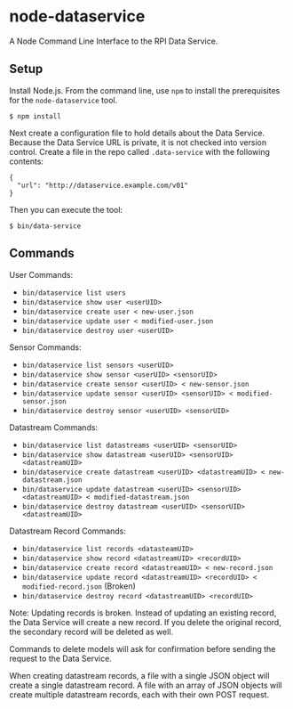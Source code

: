 # node-dataservice

A Node Command Line Interface to the RPI Data Service.

## Setup

Install Node.js. From the command line, use `npm` to install the prerequisites for the `node-dataservice` tool.

    $ npm install

Next create a configuration file to hold details about the Data Service. Because the Data Service URL is private, it is not checked into version control. Create a file in the repo called `.data-service` with the following contents:

    {
      "url": "http://dataservice.example.com/v01"
    }

Then you can execute the tool:

    $ bin/data-service

## Commands

User Commands:

* `bin/dataservice list users`
* `bin/dataservice show user <userUID>`
* `bin/dataservice create user < new-user.json`
* `bin/dataservice update user < modified-user.json`
* `bin/dataservice destroy user <userUID>`

Sensor Commands:

* `bin/dataservice list sensors <userUID>`
* `bin/dataservice show sensor <userUID> <sensorUID>`
* `bin/dataservice create sensor <userUID> < new-sensor.json`
* `bin/dataservice update sensor <userUID> <sensorUID> < modified-sensor.json`
* `bin/dataservice destroy sensor <userUID> <sensorUID>`

Datastream Commands:

* `bin/dataservice list datastreams <userUID> <sensorUID>`
* `bin/dataservice show datastream <userUID> <sensorUID> <datastreamUID>`
* `bin/dataservice create datastream <userUID> <datastreamUID> < new-datastream.json`
* `bin/dataservice update datastream <userUID> <sensorUID> <datastreamUID> < modified-datastream.json`
* `bin/dataservice destroy datastream <userUID> <sensorUID> <datastreamUID>`

Datastream Record Commands:

* `bin/dataservice list records <datasteamUID>`
* `bin/dataservice show record <datastreamUID> <recordUID>`
* `bin/dataservice create record <datastreamUID> < new-record.json`
* `bin/dataservice update record <datastreamUID> <recordUID> < modified-record.json` (Broken)
* `bin/dataservice destroy record <datastreamUID> <recordUID>`

Note: Updating records is broken. Instead of updating an existing record, the Data Service will create a new record. If you delete the original record, the secondary record will be deleted as well.

Commands to delete models will ask for confirmation before sending the request to the Data Service.

When creating datastream records, a file with a single JSON object will create a single datastream record. A file with an array of JSON objects will create multiple datastream records, each with their own POST request.
